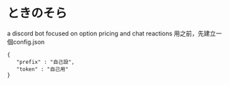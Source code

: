 # ときのそら

 a discord bot focused on option pricing and chat reactions
 用之前，先建立一個config.json
 ```
 {
    "prefix" : "自己設",
    "token" : "自己用"
}
```
